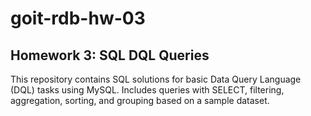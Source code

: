 # goit-rdb-hw-03

## Homework 3: SQL DQL Queries
This repository contains SQL solutions for basic Data Query Language (DQL) tasks using MySQL. Includes queries with SELECT, filtering, aggregation, sorting, and grouping based on a sample dataset.
